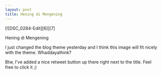 ```yaml
---
layout: post
title: Hening di Mengening
---
```

<div markdown="1" class="border">
[![DSC_0284-Edit][6]][7]

   [6]: http://lh5.ggpht.com/_jwSLTQWHss4/TD8Ql6uGAbI/AAAAAAAABTM/S-Qv-MqYMtA/DSC_0284-Edit%5B5%5D.jpg?imgmax=800 (Hening di Mengening)
   [7]: http://www.flickr.com/photos/fajarnurdiansyah/4752305874/

Hening di Mengening
</div>

I just changed the blog theme yesterday and I think this image will fit nicely
with the theme. Whaddayathink?
  
Btw, I've added a nice retweet button up there right next to the title. Feel
free to click it ;)